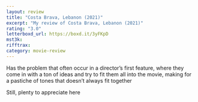 ```yaml
---
layout: review
title: "Costa Brava, Lebanon (2021)"
excerpt: "My review of Costa Brava, Lebanon (2021)"
rating: "3.0"
letterboxd_url: https://boxd.it/3yFKpD
mst3k:
rifftrax:
category: movie-review
---
```


Has the problem that often occur in a director’s first feature, where they come in with a ton of ideas and try to fit them all into the movie, making for a pastiche of tones that doesn’t always fit together

Still, plenty to appreciate here
